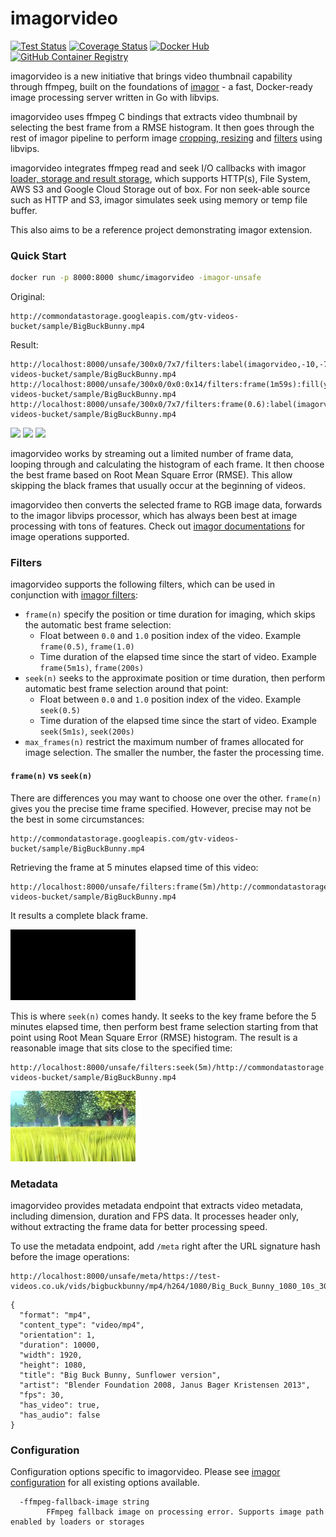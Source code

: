 # imagorvideo

[![Test Status](https://github.com/cshum/imagorvideo/workflows/test/badge.svg)](https://github.com/cshum/imagorvideo/actions/workflows/test.yml)
[![Coverage Status](https://img.shields.io/coveralls/github/cshum/imagorvideo)](https://coveralls.io/github/cshum/imagorvideo?branch=master)
[![Docker Hub](https://img.shields.io/badge/docker-shumc/imagorvideo-blue.svg)](https://hub.docker.com/r/shumc/imagorvideo/)
[![GitHub Container Registry](https://ghcr-badge.herokuapp.com/cshum/imagorvideo/latest_tag?trim=major&label=ghcr.io&ignore=next,master&color=%23007ec6)](https://github.com/cshum/imagorvideo/pkgs/container/imagorvideo)

imagorvideo is a new initiative that brings video thumbnail capability through ffmpeg, built on the foundations of [imagor](https://github.com/cshum/imagor) - a fast, Docker-ready image processing server written in Go with libvips.

imagorvideo uses ffmpeg C bindings that extracts video thumbnail by selecting the best frame from a RMSE histogram. It then goes through the rest of imagor pipeline to perform image [cropping, resizing](https://github.com/cshum/imagor#image-endpoint) and [filters](https://github.com/cshum/imagor#filters) using libvips.

imagorvideo integrates ffmpeg read and seek I/O callbacks with imagor [loader, storage and result storage](https://github.com/cshum/imagor#loader-storage-and-result-storage), which supports HTTP(s), File System, AWS S3 and Google Cloud Storage out of box. For non seek-able source such as HTTP and S3, imagor simulates seek using memory or temp file buffer.

This also aims to be a reference project demonstrating imagor extension.

### Quick Start

```bash
docker run -p 8000:8000 shumc/imagorvideo -imagor-unsafe
```

Original:
```
http://commondatastorage.googleapis.com/gtv-videos-bucket/sample/BigBuckBunny.mp4
```

Result:
```
http://localhost:8000/unsafe/300x0/7x7/filters:label(imagorvideo,-10,-7,15,yellow):fill(yellow)/http://commondatastorage.googleapis.com/gtv-videos-bucket/sample/BigBuckBunny.mp4
http://localhost:8000/unsafe/300x0/0x0:0x14/filters:frame(1m59s):fill(yellow):label(imagorvideo,center,bottom,12,black,20)/http://commondatastorage.googleapis.com/gtv-videos-bucket/sample/BigBuckBunny.mp4
http://localhost:8000/unsafe/300x0/7x7/filters:frame(0.6):label(imagorvideo,10,-7,15,yellow):fill(yellow)/http://commondatastorage.googleapis.com/gtv-videos-bucket/sample/BigBuckBunny.mp4
```

<img src="https://raw.githubusercontent.com/cshum/imagorvideo/master/testdata/demo.jpg" height="150" /> <img src="https://raw.githubusercontent.com/cshum/imagorvideo/master/testdata/demo2.jpg" height="150" /> <img src="https://raw.githubusercontent.com/cshum/imagorvideo/master/testdata/demo3.jpg" height="150" /> 

imagorvideo works by streaming out a limited number of frame data, looping through and calculating the histogram of each frame. It then choose the best frame based on Root Mean Square Error (RMSE). This allow skipping the black frames that usually occur at the beginning of videos. 

imagorvideo then converts the selected frame to RGB image data, forwards to the imagor libvips processor, which has always been best at image processing with tons of features. Check out [imagor documentations](https://github.com/cshum/imagor#image-endpoint) for image operations supported.

### Filters

imagorvideo supports the following filters, which can be used in conjunction with [imagor filters](https://github.com/cshum/imagor#filters):

- `frame(n)` specify the position or time duration for imaging, which skips the automatic best frame selection:
  - Float between `0.0` and `1.0` position index of the video. Example `frame(0.5)`, `frame(1.0)`
  - Time duration of the elapsed time since the start of video. Example `frame(5m1s)`, `frame(200s)`
- `seek(n)` seeks to the approximate position or time duration, then perform automatic best frame selection around that point:
  - Float between `0.0` and `1.0` position index of the video. Example `seek(0.5)`
  - Time duration of the elapsed time since the start of video. Example `seek(5m1s)`, `seek(200s)`
- `max_frames(n)` restrict the maximum number of frames allocated for image selection. The smaller the number, the faster the processing time.

#### `frame(n)` vs `seek(n)`

There are differences you may want to choose one over the other.
`frame(n)` gives you the precise time frame specified. However, precise may not be the best in some circumstances:
```
http://commondatastorage.googleapis.com/gtv-videos-bucket/sample/BigBuckBunny.mp4
```
Retrieving the frame at 5 minutes elapsed time of this video:
```
http://localhost:8000/unsafe/filters:frame(5m)/http://commondatastorage.googleapis.com/gtv-videos-bucket/sample/BigBuckBunny.mp4
```
It results a complete black frame. 

![black](https://raw.githubusercontent.com/cshum/imagorvideo/master/testdata/black.jpg)

This is where `seek(n)` comes handy. It seeks to the key frame before the 5 minutes elapsed time, then perform best frame selection starting from that point using Root Mean Square Error (RMSE) histogram.
The result is a reasonable image that sits close to the specified time:

```
http://localhost:8000/unsafe/filters:seek(5m)/http://commondatastorage.googleapis.com/gtv-videos-bucket/sample/BigBuckBunny.mp4
```
![seek 5m](https://raw.githubusercontent.com/cshum/imagorvideo/master/testdata/seek5m.jpg)

### Metadata

imagorvideo provides metadata endpoint that extracts video metadata, including dimension, duration and FPS data. It processes header only, without extracting the frame data for better processing speed.

To use the metadata endpoint, add `/meta` right after the URL signature hash before the image operations:

```
http://localhost:8000/unsafe/meta/https://test-videos.co.uk/vids/bigbuckbunny/mp4/h264/1080/Big_Buck_Bunny_1080_10s_30MB.mp4
```

```jsonc
{
  "format": "mp4",
  "content_type": "video/mp4",
  "orientation": 1,
  "duration": 10000,
  "width": 1920,
  "height": 1080,
  "title": "Big Buck Bunny, Sunflower version",
  "artist": "Blender Foundation 2008, Janus Bager Kristensen 2013",
  "fps": 30,
  "has_video": true,
  "has_audio": false
}
```

### Configuration

Configuration options specific to imagorvideo. Please see [imagor configuration](https://github.com/cshum/imagor#configuration) for all existing options available.

```
  -ffmpeg-fallback-image string
        FFmpeg fallback image on processing error. Supports image path enabled by loaders or storages
```


